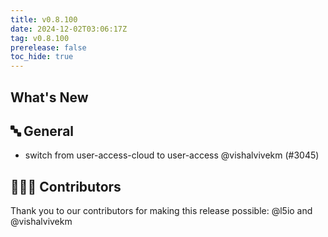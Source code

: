 ```yaml
---
title: v0.8.100
date: 2024-12-02T03:06:17Z
tag: v0.8.100
prerelease: false
toc_hide: true
---
```


## What's New
## 🔤 General
- switch from user-access-cloud to user-access @vishalvivekm (#3045)

## 👨🏽‍💻 Contributors

Thank you to our contributors for making this release possible:
@l5io and @vishalvivekm

